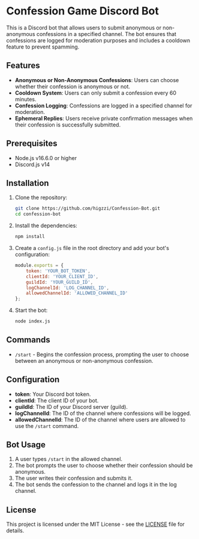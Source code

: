 # Confession Game Discord Bot

This is a Discord bot that allows users to submit anonymous or non-anonymous confessions in a specified channel. The bot ensures that confessions are logged for moderation purposes and includes a cooldown feature to prevent spamming.

## Features

- **Anonymous or Non-Anonymous Confessions**: Users can choose whether their confession is anonymous or not.
- **Cooldown System**: Users can only submit a confession every 60 minutes.
- **Confession Logging**: Confessions are logged in a specified channel for moderation.
- **Ephemeral Replies**: Users receive private confirmation messages when their confession is successfully submitted.

## Prerequisites

- Node.js v16.6.0 or higher
- Discord.js v14

## Installation

1. Clone the repository:

    ```bash
    git clone https://github.com/higzzi/Confession-Bot.git
    cd confession-bot
    ```

2. Install the dependencies:

    ```bash
    npm install
    ```

3. Create a `config.js` file in the root directory and add your bot's configuration:

    ```javascript
    module.exports = {
        token: 'YOUR_BOT_TOKEN',
        clientId: 'YOUR_CLIENT_ID',
        guildId: 'YOUR_GUILD_ID',
        logChannelId: 'LOG_CHANNEL_ID',
        allowedChannelId: 'ALLOWED_CHANNEL_ID'
    };
    ```

4. Start the bot:

    ```bash
    node index.js
    ```

## Commands

- `/start` - Begins the confession process, prompting the user to choose between an anonymous or non-anonymous confession.

## Configuration

- **token**: Your Discord bot token.
- **clientId**: The client ID of your bot.
- **guildId**: The ID of your Discord server (guild).
- **logChannelId**: The ID of the channel where confessions will be logged.
- **allowedChannelId**: The ID of the channel where users are allowed to use the `/start` command.

## Bot Usage

1. A user types `/start` in the allowed channel.
2. The bot prompts the user to choose whether their confession should be anonymous.
3. The user writes their confession and submits it.
4. The bot sends the confession to the channel and logs it in the log channel.

## License

This project is licensed under the MIT License - see the [LICENSE](LICENSE) file for details.
